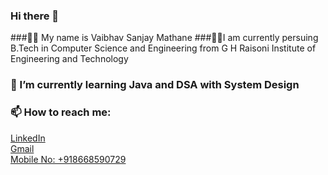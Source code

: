 ### Hi there 👋
###🙎‍♂️ My name is Vaibhav Sanjay Mathane
###👨‍🎓I am currently persuing B.Tech in Computer Science and Engineering from G H Raisoni Institute of Engineering and Technology
### 🌱 I’m currently learning Java and DSA with System Design
### 📫 How to reach me: 
<a href="https://www.linkedin.com/in/vaibhav-mathane/">LinkedIn</a><br>
<a href="mailto:vaibhav.s.mathane@gmail.com">Gmail</a><br>
<a href="tel:+918668590729">Mobile No: +918668590729</a>


<!--
**vaibhavmathane0578/vaibhavmathane0578** is a ✨ _special_ ✨ repository because its `README.md` (this file) appears on your GitHub profile.

Here are some ideas to get you started:

- 🔭 I’m currently working on ...
- 🌱 I’m currently learning ...
- 👯 I’m looking to collaborate on ...
- 🤔 I’m looking for help with ...
- 💬 Ask me about ...
- 📫 How to reach me: ...
- 😄 Pronouns: ...
- ⚡ Fun fact: ...
-->
